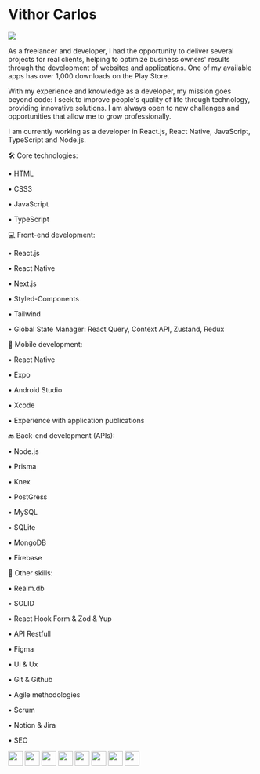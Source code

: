 # Vithor Carlos

<div>
<!-- <a href = "mailto:vithor.carlos3@gmail.com"><img src="https://img.shields.io/badge/vithor.carlos3@gmail.com-D14836?style=for-the-badge&logo=gmail&logoColor=white" target="_blank"></a> -->
<a href="https://www.linkedin.com/in/vithorcarlosdev/" target="_blank"><img src="https://img.shields.io/badge/-LinkedIn-%230077B5?style=for-the-badge&logo=linkedin&logoColor=white" target="_blank"></a>   
</div>

As a freelancer and developer, I had the opportunity to deliver several projects for real clients, helping to optimize business owners' results through the development of websites and applications. One of my available apps has over 1,000 downloads on the Play Store.

With my experience and knowledge as a developer, my mission goes beyond code: I seek to improve people's quality of life through technology, providing innovative solutions. I am always open to new challenges and opportunities that allow me to grow professionally.

I am currently working as a developer in React.js, React Native, JavaScript, TypeScript and Node.js.


🛠️ Core technologies:

• HTML

• CSS3

• JavaScript 

• TypeScript



💻 Front-end development:

• React.js

• React Native

• Next.js

• Styled-Components

• Tailwind

• Global State Manager: React Query, Context API, Zustand, Redux


📱 Mobile development:

• React Native

• Expo

• Android Studio

• Xcode

• Experience with application publications


🔙 Back-end development  (APIs):

• Node.js

• Prisma

• Knex

• PostGress

• MySQL

• SQLite

• MongoDB

• Firebase


🧰 Other skills:

• Realm.db

• SOLID

• React Hook Form & Zod & Yup

• API Restfull

• Figma 

• Ui & Ux

• Git & Github 

• Agile methodologies

• Scrum

• Notion & Jira

• SEO

<img src="https://cdn.jsdelivr.net/gh/devicons/devicon/icons/react/react-original-wordmark.svg" width="30" height="30"/>  <img src="https://cdn.jsdelivr.net/gh/devicons/devicon/icons/javascript/javascript-original.svg" width="30" height="30"/> <img 
src="https://user-images.githubusercontent.com/44248390/205140542-e4cbcdfe-602c-446f-b778-9fa715232811.svg" width="30" height="30"/> <img src="https://cdn.jsdelivr.net/gh/devicons/devicon/icons/nodejs/nodejs-plain-wordmark.svg" width="30" height="30"/>  <img src="https://cdn.jsdelivr.net/gh/devicons/devicon/icons/html5/html5-original-wordmark.svg" width="30" height="30"/> <img src="https://cdn.jsdelivr.net/gh/devicons/devicon/icons/css3/css3-original-wordmark.svg" width="30" height="30"/> <img src="https://user-images.githubusercontent.com/44248390/205140676-9fc6d148-c9c4-47c7-ac9e-64e81863844a.svg" width="30" height="30"/> <img 
src="https://user-images.githubusercontent.com/44248390/205141270-62ae517e-80a5-453e-af4d-0dd1baef6a52.svg" width="30" height="30"/>










